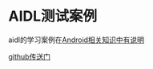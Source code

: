 # AIDL测试案例
aidl的学习案例在[Android相关知识中有说明](https://gujingjing.github.io/2017/09/07/Android-%E7%9B%B8%E5%85%B3%E7%9F%A5%E8%AF%86/)

[github传送门](https://github.com/gujingjing/gjj_aidl_test)
